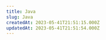```yaml
---
title: Java
slug: Java
createdAt: 2023-05-41T21:51:15.000Z
updatedAt: 2023-05-41T21:51:54.000Z
---
```

